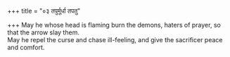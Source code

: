 +++
title = "०३ तपुर्मूर्धा तपतु"

+++
May he whose head is flaming burn the demons, haters of prayer, so that the arrow slay them.  
     May he repel the curse and chase ill-feeling, and give the sacrificer peace and comfort.